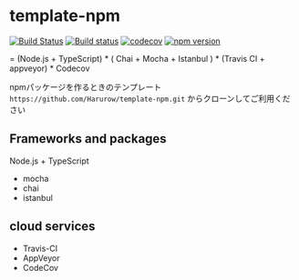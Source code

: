 # template-npm

[![Build Status](https://travis-ci.org/Harurow/template-npm.svg?branch=master)](https://travis-ci.org/Harurow/template-npm)
[![Build status](https://ci.appveyor.com/api/projects/status/yj113g98uuc649ts/branch/master?svg=true)](https://ci.appveyor.com/project/Harurow/template-npm/branch/master)
[![codecov](https://codecov.io/gh/Harurow/template-npm/branch/master/graph/badge.svg)](https://codecov.io/gh/Harurow/template-npm)
[![npm version](https://badge.fury.io/js/template-npm.svg)](https://badge.fury.io/js/template-npm)

= (Node.js + TypeScript) * ( Chai + Mocha + Istanbul ) * (Travis CI + appveyor) * Codecov

npmパッケージを作るときのテンプレート
`https://github.com/Harurow/template-npm.git`
からクローンしてご利用ください

## Frameworks and packages
Node.js + TypeScript
- mocha
- chai
- istanbul

## cloud services
- Travis-CI
- AppVeyor
- CodeCov
